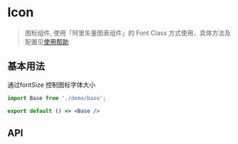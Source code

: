 # Icon

> 图标组件,
> 使用「阿里矢量图表组件」的 Font Class 方式使用，具体方法及配置见[使用帮助](https://www.iconfont.cn/help/detail?spm=a313x.manage_type_myprojects.i1.d8cf4382a.72283a81x38YZi&helptype=code)

## 基本用法

通过fontSize 控制图标字体大小

```jsx
import Base from './demo/base';

export default () => <Base />
```


## API
<API id="Icon"></API>